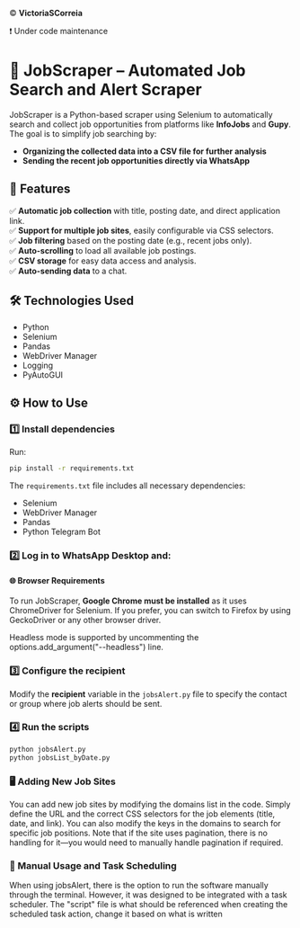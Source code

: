 © **VictoriaSCorreia**

❗ Under code maintenance

# 🔎 JobScraper – Automated Job Search and Alert Scraper  

JobScraper is a Python-based scraper using Selenium to automatically search and collect job opportunities from platforms like **InfoJobs** and **Gupy**. The goal is to simplify job searching by:  

- **Organizing the collected data into a CSV file for further analysis**  
- **Sending the recent job opportunities directly via WhatsApp**  

## 🚀 Features  

✅ **Automatic job collection** with title, posting date, and direct application link.  
✅ **Support for multiple job sites**, easily configurable via CSS selectors.  
✅ **Job filtering** based on the posting date (e.g., recent jobs only).  
✅ **Auto-scrolling** to load all available job postings.  
✅ **CSV storage** for easy data access and analysis.  
✅ **Auto-sending data** to a chat.  

## 🛠️ Technologies Used  

- Python  
- Selenium  
- Pandas  
- WebDriver Manager  
- Logging  
- PyAutoGUI  

## ⚙️ How to Use  

### 1️⃣ Install dependencies  
Run:  

```bash
pip install -r requirements.txt
```

The `requirements.txt` file includes all necessary dependencies:  
- Selenium  
- WebDriver Manager  
- Pandas  
- Python Telegram Bot

### 2️⃣ Log in to WhatsApp Desktop and:

#### 🌐 Browser Requirements
To run JobScraper, **Google Chrome must be installed** as it uses ChromeDriver for Selenium. If you prefer, you can switch to Firefox by using GeckoDriver or any other browser driver.

Headless mode is supported by uncommenting the options.add_argument("--headless") line.

### 3️⃣ Configure the recipient  
Modify the **recipient** variable in the `jobsAlert.py` file to specify the contact or group where job alerts should be sent.  

### 4️⃣ Run the scripts  

```bash
python jobsAlert.py
python jobsList_byDate.py
```

### 🖥️ Adding New Job Sites  
You can add new job sites by modifying the domains list in the code. Simply define the URL and the correct CSS selectors for the job elements (title, date, and link). You can also modify the keys in the domains to search for specific job positions. Note that if the site uses pagination, there is no handling for it—you would need to manually handle pagination if required.

### 🚨 Manual Usage and Task Scheduling
When using jobsAlert, there is the option to run the software manually through the terminal. However, it was designed to be integrated with a task scheduler. The "script" file is what should be referenced when creating the scheduled task action, change it based on what is written

